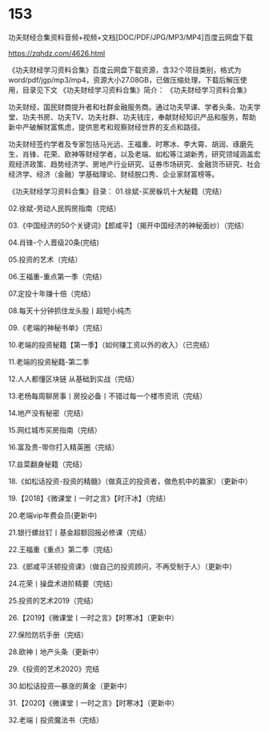 # 153
功夫财经合集资料音频+视频+文档[DOC/PDF/JPG/MP3/MP4]百度云网盘下载

https://zqhdz.com/4626.html

《功夫财经学习资料合集》百度云网盘下载资源，含32个项目类别，格式为word/pdf/jgp/mp3/mp4，资源大小27.08GB，已做压缩处理，下载后解压使用，目录见下文
《功夫财经学习资料合集》简介：
《功夫财经学习资料合集》

功夫财经，国民财商提升者和社群金融服务商。通过功夫早课、学者头条、功夫学堂、功夫书房、功夫TV、功夫社群、功夫钱庄，奉献财经知识产品和服务，帮助新中产破解财富焦虑，提供思考和观察财经世界的支点和路径。

功夫财经签约学者及专家包括马光远、王福重、时寒冰、李大霄、胡润、琢磨先生、肖锋、花荣、欧神等财经学者，以及老端、如松等江湖新秀，研究领域涵盖宏观经济政策、趋势经济学、房地产行业研究、证券市场研究、金融货币研究、社会经济学、经济（金融）学基础理论、财经脱口秀、企业家财富榜等。

《功夫财经学习资料合集》目录：
01.徐斌-买房躲坑十大秘籍（完结）

02.徐斌-劳动人民购房指南（完结）

03.《中国经济的50个关键词》【郎咸平】（揭开中国经济的神秘面纱）（完结）

04.肖锋-个人晋级20条(完结)

05.投资的艺术（完结）

06.王福重-重点第一季（完结）

07.定投十年赚十倍（完结）

08.每天十分钟抓住龙头股丨超短小纯杰

09.《老端的神秘书单》（完结）

10.老端的投资秘籍【第一季】（如何赚工资以外的收入）（已完结）

11.老端的投资秘籍-第二季

12.人人都懂区块链 从基础到实战（完结）

13.老杨每周聊房事丨房投必备丨不错过每一个楼市资讯（完结）

14.地产没有秘密（完结）

15.网红城市买房指南（完结）

16.富及贵-带你打入精英圈（完结）

17.韭菜翻身秘籍（完结）

18.《如松话投资-投资的精髓》（做真正的投资者，做危机中的赢家）（更新中）

19.【2018】《微课堂丨一时之言》【时汗冰】（完结）

20.老端vip年费会员(更新中)

21.银行螺丝钉丨基金超额回报必修课（完结）

22.王福重《重点》第二季（完结）

23.《郎咸平沃顿投资课》（做自己的投资顾问，不再受制于人）（更新中）

24.花荣丨操盘术进阶精要（完结）

25.投资的艺术2019（完结）

26.【2019】《微课堂丨一时之言》【时寒冰】（更新中）

27.保险防坑手册（完结）

28.欧神丨地产头条（更新中）

29.《投资的艺术2020》完结

30.如松话投资—暴涨的黄金（更新中）

31.【2020】《微课堂丨一时之言》【时寒冰】（更新中）

32.老端丨投资魔法书（完结）
